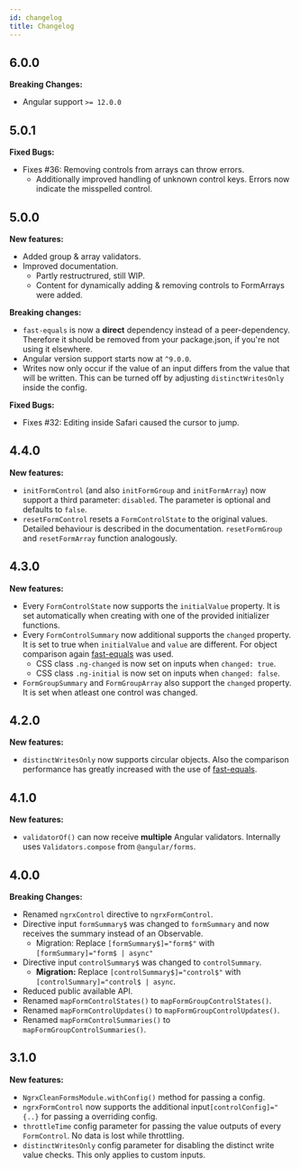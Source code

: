 ```yaml
---
id: changelog
title: Changelog
---
```


## 6.0.0

**Breaking Changes:**

-   Angular support `>= 12.0.0`

## 5.0.1

**Fixed Bugs:**

-   Fixes #36: Removing controls from arrays can throw errors.
    -   Additionally improved handling of unknown control keys. Errors now indicate the misspelled control.

## 5.0.0

**New features:**

-   Added group & array validators.
-   Improved documentation.
    -   Partly restructrured, still WIP.
    -   Content for dynamically adding & removing controls to FormArrays were added.

**Breaking changes:**

-   `fast-equals` is now a **direct** dependency instead of a peer-dependency. Therefore it should be removed from your package.json, if you're not using it elsewhere.
-   Angular version support starts now at `^9.0.0`.
-   Writes now only occur if the value of an input differs from the value that will be written. This can be turned off by adjusting `distinctWritesOnly` inside the config.

**Fixed Bugs:**

-   Fixes #32: Editing inside Safari caused the cursor to jump.

## 4.4.0

**New features:**

-   `initFormControl` (and also `initFormGroup` and `initFormArray`) now support a third parameter: `disabled`. The parameter is optional and defaults to `false`.
-   `resetFormControl` resets a `FormControlState` to the original values. Detailed behaviour is described in the documentation. `resetFormGroup` and `resetFormArray` function analogously.

## 4.3.0

**New features:**

-   Every `FormControlState` now supports the `initialValue` property. It is set automatically when creating with one of the provided initializer functions.
-   Every `FormControlSummary` now additional supports the `changed` property. It is set to true when `initialValue` and `value` are different. For object comparison again [fast-equals](https://www.npmjs.com/package/fast-equals) was used.
    -   CSS class `.ng-changed` is now set on inputs when `changed: true`.
    -   CSS class `.ng-initial` is now set on inputs when `changed: false`.
-   `FormGroupSummary` and `FormGroupArray` also support the `changed` property. It is set when atleast one control was changed.

## 4.2.0

**New features:**

-   `distinctWritesOnly` now supports circular objects. Also the comparison performance has greatly increased with the use of [fast-equals](https://www.npmjs.com/package/fast-equals).

## 4.1.0

**New features:**

-   `validatorOf()` can now receive **multiple** Angular validators. Internally uses `Validators.compose` from `@angular/forms`.

## 4.0.0

**Breaking Changes:**

-   Renamed `ngrxControl` directive to `ngrxFormControl`.
-   Directive input `formSummary$` was changed to `formSummary` and now receives the summary instead of an Observable.
    -   Migration: Replace `[formSummary$]="form$"` with `[formSummary]="form$ | async"`
-   Directive input `controlSummary$` was changed to `controlSummary`.
    -   **Migration:** Replace `[controlSummary$]="control$"` with `[controlSummary]="control$ | async`.
-   Reduced public available API.
-   Renamed `mapFormControlStates()` to `mapFormGroupControlStates()`.
-   Renamed `mapFormControlUpdates()` to `mapFormGroupControlUpdates()`.
-   Renamed `mapFormControlSummaries()` to `mapFormGroupControlSummaries()`.

## 3.1.0

**New features:**

-   `NgrxCleanFormsModule.withConfig()` method for passing a config.
-   `ngrxFormControl` now supports the additional input`[controlConfig]="{..}` for passing a overriding config.
-   `throttleTime` config parameter for passing the value outputs of every `FormControl`. No data is lost while throttling.
-   `distinctWritesOnly` config parameter for disabling the distinct write value checks. This only applies to custom inputs.
